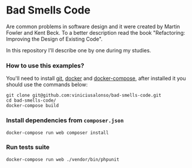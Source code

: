 # Bad Smells Code

Are common problems in software design and it were created by Martin Fowler and Kent Beck. To a better description read the book "Refactoring: Improving the Design of Existing Code".

In this repository I'll describe one by one during my studies.

### How to use this examples?

You'll need to install [git](https://git-scm.com/book/en/v2/Getting-Started-Installing-Git), [docker](https://docs.docker.com/engine/installation/) and [docker-compose](https://docs.docker.com/compose/install/), after installed it you should use the commands below:

```
git clone git@github.com:viniciusalonso/bad-smells-code.git
cd bad-smells-code/
docker-compose build
```

### Install dependencies from `composer.json`

```
docker-compose run web composer install
```

### Run tests suite

```
docker-compose run web ./vendor/bin/phpunit
```